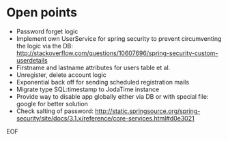 Open points
===========

* Password forget logic
* Implement own UserService for spring security to prevent circumventing the logic via the DB:
    http://stackoverflow.com/questions/10607696/spring-security-custom-userdetails
* Firstname and lastname attributes for users table et al.
* Unregister, delete account logic
* Exponential back off for sending scheduled registration mails
* Migrate type SQL:timestamp to JodaTime instance
* Provide way to disable app globally either via DB or with special file: google for better solution
* Check salting of password: http://static.springsource.org/spring-security/site/docs/3.1.x/reference/core-services.html#d0e3021

EOF
